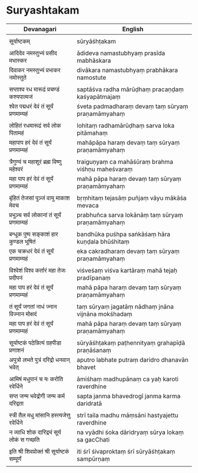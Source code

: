 # Suryashtakam

| Devanagari | English |
| ------ | ------ |
|  |  |
| सूर्याष्टकम्   | sūryāśhṭakam   |
|  |  |
| आदिदेव नमस्तुभ्यं प्रसीद मभास्कर   | ādideva namastubhyaṃ prasīda mabhāskara   |
| दिवाकर नमस्तुभ्यं प्रभाकर नमोस्तुते   | divākara namastubhyaṃ prabhākara namostute   |
|  |  |
| सप्ताश्व रध मारूढं प्रचण्डं कश्यपात्मजं   | saptāśva radha mārūḍhaṃ pracaṇḍaṃ kaśyapātmajaṃ   |
| श्वेत पद्मधरं देवं तं सूर्यं प्रणमाम्यहं   | śveta padmadharaṃ devaṃ taṃ sūryaṃ praṇamāmyahaṃ   |
|  |  |
| लोहितं रधमारूढं सर्व लोक पितामहं   | lohitaṃ radhamārūḍhaṃ sarva loka pitāmahaṃ   |
| महापाप हरं देवं तं सूर्यं प्रणमाम्यहं   | mahāpāpa haraṃ devaṃ taṃ sūryaṃ praṇamāmyahaṃ   |
|  |  |
| त्रैगुण्यं च महाशूरं ब्रह्म विष्णु महेश्वरं   | traiguṇyaṃ ca mahāśūraṃ brahma viśhṇu maheśvaraṃ   |
| महा पाप हरं देवं तं सूर्यं प्रणमाम्यहं   | mahā pāpa haraṃ devaṃ taṃ sūryaṃ praṇamāmyahaṃ   |
|  |  |
| बृंहितं तेजसां पुञ्जं वायु माकाश मेवच   | bṛṃhitaṃ tejasāṃ puñjaṃ vāyu mākāśa mevaca   |
| प्रभुञ्च सर्व लोकानां तं सूर्यं प्रणमाम्यहं   | prabhuñca sarva lokānāṃ taṃ sūryaṃ praṇamāmyahaṃ   |
|  |  |
| बन्धूक पुष्प सङ्काशं हार कुण्डल भूषितं   | bandhūka puśhpa saṅkāśaṃ hāra kuṇḍala bhūśhitaṃ   |
| एक चक्रधरं देवं तं सूर्यं प्रणमाम्यहं   | eka cakradharaṃ devaṃ taṃ sūryaṃ praṇamāmyahaṃ   |
|  |  |
| विश्वेशं विश्व कर्तारं महा तेजः प्रदीपनं   | viśveśaṃ viśva kartāraṃ mahā tejaḥ pradīpanaṃ   |
| महा पाप हरं देवं तं सूर्यं प्रणमाम्यहं   | mahā pāpa haraṃ devaṃ taṃ sūryaṃ praṇamāmyahaṃ   |
|  |  |
| तं सूर्यं जगतां नाधं ज्नान विज्नान मोक्षदं   | taṃ sūryaṃ jagatāṃ nādhaṃ jnāna vijnāna mokśhadaṃ   |
| महा पाप हरं देवं तं सूर्यं प्रणमाम्यहं   | mahā pāpa haraṃ devaṃ taṃ sūryaṃ praṇamāmyahaṃ   |
|  |  |
| सूर्याष्टकं पठेन्नित्यं ग्रहपीडा प्रणाशनं   | sūryāśhṭakaṃ paṭhennityaṃ grahapīḍā praṇāśanaṃ   |
| अपुत्रो लभते पुत्रं दरिद्रो धनवान् भवेत्   | aputro labhate putraṃ daridro dhanavān bhavet   |
|  |  |
| आमिषं मधुपानं च यः करोति रवेर्धिने   | āmiśhaṃ madhupānaṃ ca yaḥ karoti raverdhine   |
| सप्त जन्म भवेद्रोगी जन्म कर्म दरिद्रता   | sapta janma bhavedrogī janma karma daridratā   |
|  |  |
| स्त्री तैल मधु मांसानि हस्त्यजेत्तु रवेर्धिने   | strī taila madhu māṃsāni hastyajettu raverdhine   |
| न व्याधि शोक दारिद्र्यं सूर्य लोकं स गच्छति   | na vyādhi śoka dāridryaṃ sūrya lokaṃ sa gacChati   |
|  |  |
| इति श्री शिवप्रोक्तं श्री सूर्याष्टकं सम्पूर्णं   | iti śrī śivaproktaṃ śrī sūryāśhṭakaṃ sampūrṇaṃ   |
|  |  |
